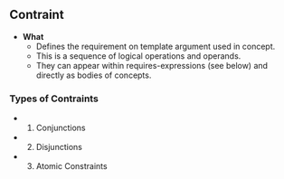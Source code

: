 ## Contraint
- **What** 
  - Defines the requirement on template argument used in concept.
  - This is a sequence of logical operations and operands.
  - They can appear within requires-expressions (see below) and directly as bodies of concepts.
  
### Types of Contraints
- 1. Conjunctions
- 2. Disjunctions
- 3. Atomic Constraints
